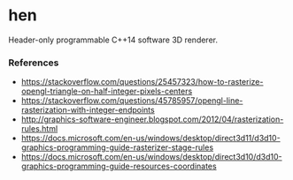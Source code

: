 hen
===

Header-only programmable C++14 software 3D renderer.

###  References
* https://stackoverflow.com/questions/25457323/how-to-rasterize-opengl-triangle-on-half-integer-pixels-centers
* https://stackoverflow.com/questions/45785957/opengl-line-rasterization-with-integer-endpoints
* http://graphics-software-engineer.blogspot.com/2012/04/rasterization-rules.html
* https://docs.microsoft.com/en-us/windows/desktop/direct3d11/d3d10-graphics-programming-guide-rasterizer-stage-rules
* https://docs.microsoft.com/en-us/windows/desktop/direct3d10/d3d10-graphics-programming-guide-resources-coordinates
